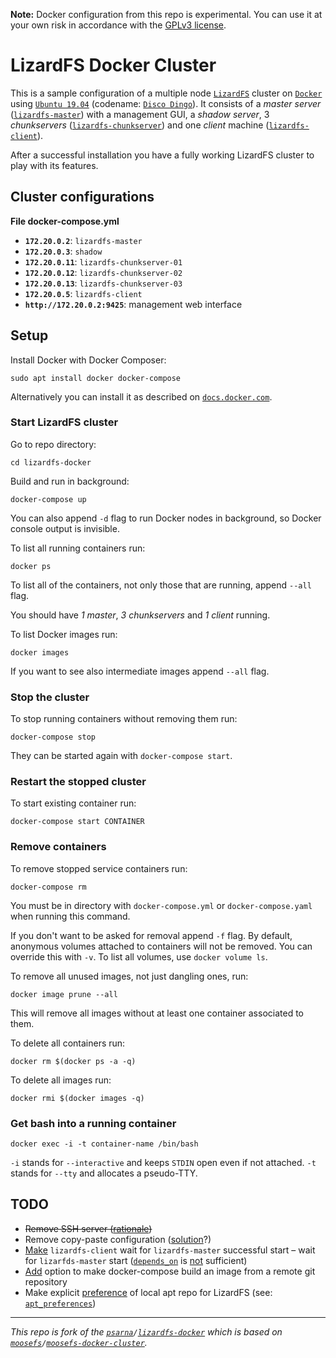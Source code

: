 **Note:** Docker configuration from this repo is experimental. You can use it at your own risk in accordance with the [GPLv3 license][1].

# LizardFS Docker Cluster

This is a sample configuration of a multiple node [`LizardFS`][2] cluster on [`Docker`][3] using [`Ubuntu 19.04`][4] (codename: [`Disco Dingo`][5]). It consists of a *master server* ([`lizardfs-master`][6]) with a management GUI, a *shadow server*, 3 *chunkservers* ([`lizardfs-chunkserver`][7]) and one *client* machine ([`lizardfs-client`][8]).

After a successful installation you have a fully working LizardFS cluster to play with its features.

## Cluster configurations

**File docker-compose.yml**

- **`172.20.0.2`**: `lizardfs-master`
- **`172.20.0.3`**: `shadow`
- **`172.20.0.11`**: `lizardfs-chunkserver-01`
- **`172.20.0.12`**: `lizardfs-chunkserver-02`
- **`172.20.0.13`**: `lizardfs-chunkserver-03`
- **`172.20.0.5`**: `lizardfs-client`
- **`http://172.20.0.2:9425`**: management web interface

## Setup

Install Docker with Docker Composer:

    sudo apt install docker docker-compose

Alternatively you can install it as described on [`docs.docker.com`][9].

### Start LizardFS cluster

Go to repo directory:

    cd lizardfs-docker

Build and run in background:

    docker-compose up

You can also append `-d` flag to run Docker nodes in background, so Docker console output is invisible.

To list all running containers run:

    docker ps

To list all of the containers, not only those that are running, append `--all` flag.

You should have *1 master*, *3 chunkservers* and *1 client* running.

To list Docker images run:

    docker images

If you want to see also intermediate images append `--all` flag.

### Stop the cluster

To stop running containers without removing them run:

    docker-compose stop

They can be started again with `docker-compose start`.

### Restart the stopped cluster

To start existing container run:

    docker-compose start CONTAINER

### Remove containers

To remove stopped service containers run:

    docker-compose rm

You must be in directory with `docker-compose.yml` or `docker-compose.yaml` when running this command.

If you don't want to be asked for removal append `-f` flag. By default, anonymous volumes attached to containers will not be removed. You can override this with `-v`. To list all volumes, use `docker volume ls`.

To remove all unused images, not just dangling ones, run:

    docker image prune --all

This will remove all images without at least one container associated to them.

To delete all containers run:

    docker rm $(docker ps -a -q)
    
To delete all images run:

    docker rmi $(docker images -q)

### Get bash into a running container

    docker exec -i -t container-name /bin/bash

`-i` stands for `--interactive` and keeps `STDIN` open even if not attached. `-t` stands for `--tty` and allocates a pseudo-TTY.

## TODO

- <s>Remove SSH server ([rationale][14])</s>
- Remove copy-paste configuration ([solution][21]?)
- [Make][15] `lizardfs-client` wait for `lizardfs-master` successful start – wait for `lizarfds-master` start ([`depends_on`][17] is [not][18] sufficient)
- [Add][16] option to make docker-compose build an image from a remote git repository
- Make explicit [preference][20] of local apt repo for LizardFS (see: [`apt_preferences`][19])

---

*This repo is fork of the [`psarna`][10]`/`[`lizardfs-docker`][11] which is based on [`moosefs`][12]`/`[`moosefs-docker-cluster`][13].*

[1]: https://github.com/pbeza/lizardfs-docker/blob/master/LICENSE
[2]: https://lizardfs.com/
[3]: https://www.docker.com/
[4]: https://www.ubuntu.com/about/release-cycle
[5]: https://wiki.ubuntu.com/Releases
[6]: https://packages.ubuntu.com/disco/admin/lizardfs-master
[7]: https://packages.ubuntu.com/disco/admin/lizardfs-chunkserver
[8]: https://packages.ubuntu.com/disco/admin/lizardfs-client
[9]: https://docs.docker.com/compose/install/
[10]: https://github.com/psarna
[11]: https://github.com/psarna/lizardfs-docker
[12]: https://github.com/moosefs
[13]: https://github.com/moosefs/moosefs-docker-cluster/
[14]: https://jpetazzo.github.io/2014/06/23/docker-ssh-considered-evil/
[15]: https://stackoverflow.com/questions/31746182/docker-compose-wait-for-container-x-before-starting-y
[16]: https://stackoverflow.com/questions/34120504/how-can-i-make-docker-compose-build-an-image-from-a-remote-git-repository
[17]: https://docs.docker.com/compose/compose-file/#depends_on
[18]: https://stackoverflow.com/questions/31746182/docker-compose-wait-for-container-x-before-starting-y
[19]: https://linux.die.net/man/5/apt_preferences
[20]: https://askubuntu.com/questions/27362/how-to-only-install-updates-from-a-specific-repository
[21]: https://stackoverflow.com/questions/39376786/docker-and-symlinks
